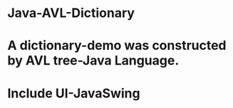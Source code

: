 # Java-AVL-Dictionary
# A dictionary-demo was constructed by AVL tree-Java Language.
# Include UI-JavaSwing
